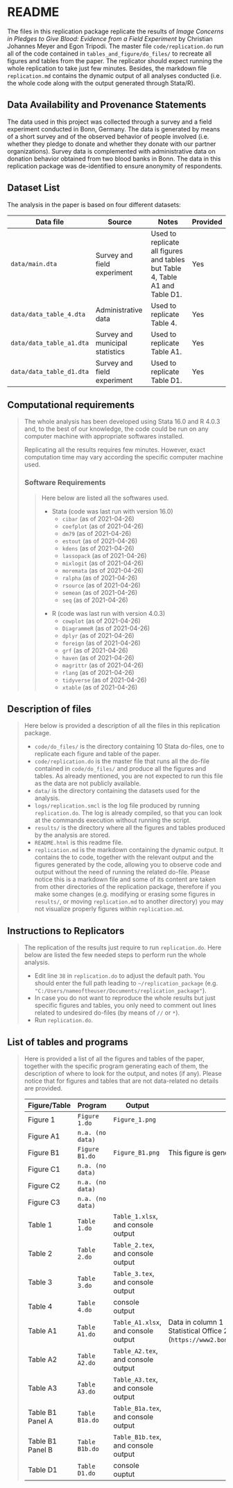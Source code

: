 # README

The files in this replication package replicate the results of <i>Image Concerns in Pledges to Give Blood: Evidence from a Field Experiment</i> by Christian Johannes Meyer and Egon Tripodi. The master file <code>code/replication.do</code> run all of the code contained in <code>tables_and_figure/do_files/</code> to recreate all figures and tables from the paper. The replicator should expect running the whole replication to take just few minutes. Besides, the markdown file <code>replication.md</code> contains the dynamic output of all analyses conducted (i.e. the whole code along with the output generated through Stata/R).


## Data Availability and Provenance Statements

The data used in this project was collected through a survey and a field experiment conducted in Bonn, Germany. The data is generated by means of a short survey and of the observed behavior of people involved (i.e. whether they pledge to donate and whether they donate with our partner organizations). Survey data is complemented with administrative data on donation behavior obtained from two blood banks in Bonn. The data in this replication package was de-identified to ensure anonymity of respondents. 

## Dataset List

The analysis in the paper is based on four different datasets:
<table style="text-align:left">
<thead style="text-align:center">
<tr class="header">
<th>Data file</th>
<th>Source</th>
<th>Notes</th>
<th>Provided</th>
</tr>
</thead>
<tbody>
<tr class="odd">
<td><code>data/main.dta</code></td>
<td>Survey and field experiment</td>
<td>Used to replicate all figures and tables but Table 4, Table A1 and Table D1.</td>
<td>Yes</td>
</tr>
<tr class="even">
<td><code>data/data_table_4.dta</code></td>
<td>Administrative data</td>
<td>Used to replicate Table 4.</td>
<td>Yes</td>
</tr>
<tr class="even">
<td><code>data/data_table_a1.dta</code></td>
<td>Survey and municipal statistics</td>
<td>Used to replicate Table A1.</td>
<td>Yes</td>
</tr>
<tr class="odd">
<td><code>data/data_table_d1.dta</code></td>
<td>Survey and field experiment</td>
<td>Used to replicate Table D1.</td>
<td>Yes</td>
</tr>
</tbody>
</table>
</blockquote>
<h2 id="computational-requirements">Computational requirements</h2>
<blockquote>
<p>The whole analysis has been developed using Stata 16.0 and R 4.0.3 and, to the best of our knowledge, the code could be run on any computer machine with appropriate softwares installed.</p>
<p>Replicating all the results requires few minutes. However, exact computation time may vary according the specific computer machine used.</p>
<h3 id="software-requirements">Software Requirements</h3>
<blockquote>
<p>Here below are listed all the softwares used.</p>
<ul>
<li>Stata (code was last run with version 16.0)
<ul>
<li><code>cibar</code> (as of 2021-04-26)</li>
<li><code>coefplot</code> (as of 2021-04-26)</li>
<li><code>dm79</code> (as of 2021-04-26)</li>
<li><code>estout</code> (as of 2021-04-26)</li>
<li><code>kdens</code> (as of 2021-04-26)</li>
<li><code>lassopack</code> (as of 2021-04-26)</li>
<li><code>mixlogit</code> (as of 2021-04-26)</li>
<li><code>moremata</code> (as of 2021-04-26)</li>
<li><code>ralpha</code> (as of 2021-04-26)</li>
<li><code>rsource</code> (as of 2021-04-26)</li>
<li><code>semean</code> (as of 2021-04-26)</li>
<li><code>seq</code> (as of 2021-04-26)</li>
</ul></li>
</ul>
<ul>
<li>R (code was last run with version 4.0.3)
<ul>
<li><code>cowplot</code> (as of 2021-04-26)</li>
<li><code>DiagrammeR</code> (as of 2021-04-26)</li>
<li><code>dplyr</code> (as of 2021-04-26)</li>
<li><code>foreign</code> (as of 2021-04-26)</li>
<li><code>grf</code> (as of 2021-04-26)</li>
<li><code>haven</code> (as of 2021-04-26)</li>
<li><code>magrittr</code> (as of 2021-04-26)</li>
<li><code>rlang</code> (as of 2021-04-26)</li>
<li><code>tidyverse</code> (as of 2021-04-26)</li>
<li><code>xtable</code> (as of 2021-04-26)</li>
</ul></li>
</ul>

</blockquote>
</blockquote>
<h2 id="description-of-files">Description of files</h2>
<blockquote>
<p>Here below is provided a description of all the files in this replication package.</p>
<ul>
<li><code>code/do_files/</code> is the directory containing 10 Stata do-files, one to replicate each figure and table of the paper.</li>
<li><code>code/replication.do</code> is the master file that runs all the do-file contained in <code>code/do_files/</code> and produce all the figures and tables. As already mentioned, you are not expected to run this file as the data are not publicly available.</li>
<li><code>data/</code> is the directory containing the datasets used for the analysis.</li>
<li><code>logs/replication.smcl</code> is the log file produced by running <code>replication.do</code>. The log is already compiled, so that you can look at the commands execution without running the script.</li>
<li><code>results/</code> is the directory where all the figures and tables produced by the analysis are stored.</li>
<li><code>README.html</code> is this readme file.</li>
<li><code>replication.md</code> is the markdown containing the dynamic output. It contains the to code, together with the relevant output and the figures generated by the code, allowing you to observe code and output without the need of running the related do-file. Please notice this is a markdown file and some of its content are taken from other directories of the replication package, therefore if you make some changes (e.g. modifying or erasing some figures in <code>results/</code>, or moving <code>replication.md</code> to another directory) you may not visualize properly figures within <code>replication.md</code>.</li>
</ul>
</blockquote>
<h2 id="instructions-to-replicators">Instructions to Replicators</h2>
<blockquote>
<p>The replication of the results just require to run <code>replication.do</code>. Here below are listed the few needed steps to perform run the whole analysis.</p>
<ul>
<li>Edit line <code>38</code> in <code>replication.do</code> to adjust the default path. You should enter the full path leading to <code>~/replication_package</code> (e.g. <code>"C:/Users/nameoftheuser/Documents/replication_package"</code>).</li>
<li>In case you do not want to reproduce the whole results but just specific figures and tables, you only need to comment out lines related to undesired do-files (by means of <code>//</code> or <code>*</code>).</li>
<li>Run <code>replication.do</code>.</li>
</ul>
</blockquote>
<h2 id="list-of-tables-and-programs">List of tables and programs</h2>
<blockquote>
<p>Here is provided a list of all the figures and tables of the paper, together with the specific program generating each of them, the description of where to look for the output, and notes (if any). Please notice that for figures and tables that are not data-related no details are provided.</p>
<table style="text-align:left">
<thead style="text-align:center">
<tr class="header">
<th>Figure/Table</th>
<th>Program</th>
<th>Output</th>
<th>Note</th>
</tr>
</thead>
<tbody>
<tr class="odd">
<td>Figure 1</td>
<td><code>Figure 1.do</code></td>
<td><code>Figure_1.png</code></td>
<td></td>
</tr>
<tr class="even">
<td>Figure A1</td>
<td><code>n.a. (no data)</code></td>
<td><code></code></td>
<td></td>
</tr>
<tr class="odd">
<td>Figure B1</td>
<td><code>Figure B1.do</code></td>
<td><code>Figure_B1.png</code></td>
<td>This figure is generated using R, Stata is only used to run the R commands.</td>
</tr>
<tr class="even">
<td>Figure C1</td>
<td><code>n.a. (no data)</code></td>
<td><code></code></td>
<td></td>
</tr>
<tr class="odd">
<td>Figure C2</td>
<td><code>n.a. (no data)</code></td>
<td><code></code></td>
<td></td>
</tr>
<tr class="even">
<td>Figure C3</td>
<td><code>n.a. (no data)</code></td>
<td><code></code></td>
<td></td>
</tr>
<tr class="odd">
<td>Table 1</td>
<td><code>Table 1.do</code></td>
<td><code>Table_1.xlsx</code>,<br/> and console output</td>
<td></td>
</tr>
<tr class="even">
<td>Table 2</td>
<td><code>Table 2.do</code></td>
<td><code>Table_2.tex</code>,<br/> and console output</td>
<td></td>
</tr>
<tr class="odd">
<td>Table 3</td>
<td><code>Table 3.do</code></td>
<td><code>Table_3.tex</code>,<br/> and console output</td>
<td></td>
</tr>
<tr class="even">
<td>Table 4</td>
<td><code>Table 4.do</code></td>
<td>console output</td>
<td></td>
</tr>
<tr class="odd">
<td>Table A1</td>
<td><code>Table A1.do</code></td>
<td><code>Table_A1.xlsx</code>,<br/> and console output</td>
<td>Data in column 1 have been taken directly from Bonn City Government Statistical Office 2017 population statistics (<code>https://www2.bonn.de/statistik/dl/ews/Bevoelkerungsstatistik2017.pdf</code>)</td>
</tr>
<tr class="even">
<td>Table A2</td>
<td><code>Table A2.do</code></td>
<td><code>Table_A2.tex</code>,<br/> and console output</td>
<td></td>
</tr>
<tr class="odd">
<td>Table A3</td>
<td><code>Table A3.do</code></td>
<td><code>Table_A3.tex</code>,<br/> and console output</td>
<td></td>
</tr>
<tr class="odd">
<td>Table B1 Panel A</td>
<td><code>Table B1a.do</code></td>
<td><code>Table_B1a.tex</code>,<br/> and console output</td>
<td></td>
</tr>
<tr class="odd">
<td>Table B1 Panel B</td>
<td><code>Table B1b.do</code></td>
<td><code>Table_B1b.tex</code>,<br/> and console output</td>
<td></td>
</tr>
<tr class="even">
<td>Table D1</td>
<td><code>Table D1.do</code></td>
<td>console ouptut</td>
<td></td>
</tr>
</tbody>
</table>
</blockquote>
